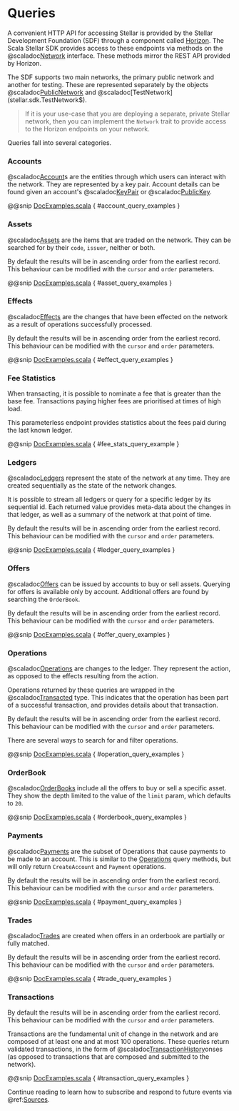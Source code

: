 # Queries

A convenient HTTP API for accessing Stellar is provided by the Stellar Development Foundation (SDF) through a component called
[Horizon](https://www.stellar.org/developers/reference/). The Scala Stellar SDK provides access to these endpoints via
methods on the @scaladoc[Network](stellar.sdk.Network) interface. These methods mirror the REST API provided by Horizon.

The SDF supports two main networks, the primary public network and another for testing. These are represented separately by the objects
@scaladoc[PublicNetwork](stellar.sdk.PublicNetwork$) and @scaladoc[TestNetwork](stellar.sdk.TestNetwork$).

> If it is your use-case that you are deploying a separate, private Stellar network, then you can implement
the `Network` trait to provide access to the Horizon endpoints on your network.

Queries fall into several categories.

### Accounts

@scaladoc[Account](stellar.sdk.resp.AccountResp)s are the entities through which users can interact with the network.
They are represented by a key pair. Account details can be found given an account's @scaladoc[KeyPair](stellar.sdk.KeyPair)
or @scaladoc[PublicKey](stellar.sdk.PublicKey).

@@snip [DocExamples.scala](../../test/scala/stellar/sdk/DocExamples.scala) { #account_query_examples }


### Assets

@scaladoc[Assets](stellar.sdk.resp.AssetResp) are the items that are traded on the network. They can be searched for by
their `code`, `issuer`, neither or both.

By default the results will be in ascending order from the earliest record. This behaviour can be modified with the
`cursor` and `order` parameters.

@@snip [DocExamples.scala](../../test/scala/stellar/sdk/DocExamples.scala) { #asset_query_examples }


### Effects

@scaladoc[Effects](stellar.sdk.resp.EffectResp) are the changes that have been effected on the network as a result of
operations successfully processed.

By default the results will be in ascending order from the earliest record. This behaviour can be modified with the
`cursor` and `order` parameters.

@@snip [DocExamples.scala](../../test/scala/stellar/sdk/DocExamples.scala) { #effect_query_examples }


### Fee Statistics

When transacting, it is possible to nominate a fee that is greater than the base fee. Transactions paying higher fees
are prioritised at times of high load.

This parameterless endpoint provides statistics about the fees paid during the last known ledger.

@@snip [DocExamples.scala](../../test/scala/stellar/sdk/DocExamples.scala) { #fee_stats_query_example }

### Ledgers

@scaladoc[Ledgers](stellar.sdk.resp.LedgerResp) represent the state of the network at any time. They are created
sequentially as the state of the network changes.

It is possible to stream all ledgers or query for a specific ledger by its sequential id. Each returned value provides
meta-data about the changes in that ledger, as well as a summary of the network at that point of time.

By default the results will be in ascending order from the earliest record. This behaviour can be modified with the
`cursor` and `order` parameters.

@@snip [DocExamples.scala](../../test/scala/stellar/sdk/DocExamples.scala) { #ledger_query_examples }


### Offers

@scaladoc[Offers](stellar.sdk.resp.OfferResp) can be issued by accounts to buy or sell assets. Querying for offers
is available only by account. Additional offers are found by searching the `OrderBook`.

By default the results will be in ascending order from the earliest record. This behaviour can be modified with the
`cursor` and `order` parameters.

@@snip [DocExamples.scala](../../test/scala/stellar/sdk/DocExamples.scala) { #offer_query_examples }


### Operations

@scaladoc[Operations](stellar.sdk.resp.Operation) are changes to the ledger. They represent the action, as opposed to
the effects resulting from the action.

Operations returned by these queries are wrapped in the @scaladoc[Transacted](stellar.sdk.model.op.Transacted) type. This indicates
that the operation has been part of a successful transaction, and provides details about that transaction.

By default the results will be in ascending order from the earliest record. This behaviour can be modified with the
`cursor` and `order` parameters.

There are several ways to search for and filter operations.

@@snip [DocExamples.scala](../../test/scala/stellar/sdk/DocExamples.scala) { #operation_query_examples }


### OrderBook

@scaladoc[OrderBooks](stellar.sdk.OrderBook) include all the offers to buy or sell a specific asset. They show the
depth limited to the value of the `limit` param, which defaults to `20`.

@@snip [DocExamples.scala](../../test/scala/stellar/sdk/DocExamples.scala) { #orderbook_query_examples }


### Payments

@scaladoc[Payments](stellar.sdk.model.op.PayOperation) are the subset of Operations that cause payments to be made to an
account. This is similar to the [Operations](#operations) query methods, but will only return `CreateAccount` and
`Payment` operations.

By default the results will be in ascending order from the earliest record. This behaviour can be modified with the
`cursor` and `order` parameters.

@@snip [DocExamples.scala](../../test/scala/stellar/sdk/DocExamples.scala) { #payment_query_examples }


### Trades

@scaladoc[Trades](stellar.sdk.Trade) are created when offers in an orderbook are partially or fully matched.

By default the results will be in ascending order from the earliest record. This behaviour can be modified with the
`cursor` and `order` parameters.

@@snip [DocExamples.scala](../../test/scala/stellar/sdk/DocExamples.scala) { #trade_query_examples }


### Transactions

By default the results will be in ascending order from the earliest record. This behaviour can be modified with the
`cursor` and `order` parameters.

Transactions are the fundamental unit of change in the network and are composed of at least one and at most 100 operations.
These queries return validated transactions, in the form of @scaladoc[TransactionHistory](stellar.sdk.resp.TransactionHistory)onses
(as opposed to transactions that are composed and submitted to the network).

@@snip [DocExamples.scala](../../test/scala/stellar/sdk/DocExamples.scala) { #transaction_query_examples }

Continue reading to learn how to subscribe and respond to future events via @ref:[Sources](sources.md).
